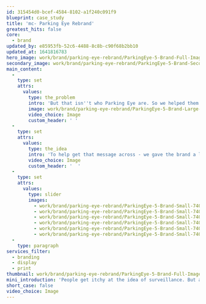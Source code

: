 ```yaml
---
id: 315454d0-bcef-4584-8102-a1f240c091f9
blueprint: case_study
title: 'mc- Parking Eye Rebrand'
greatest_hits: false
core:
  - brand
updated_by: e85953fb-52c6-4488-8c8b-c90f68b2bb10
updated_at: 1641816783
hero_image: work/brand/parking-eye-rebrand/ParkingEye-5-Brand-Full-Image-1360x768.5.jpg
secondary_image: work/brand/parking-eye-rebrand/ParkingEye-5-Brand-Secondary-Image-896x597.jpg
main_content:
  -
    type: set
    attrs:
      values:
        type: the_problem
        intro: 'But that isn''t who Parking Eye are. So we helped them come up with a brand to support their strategic ambitions for the long term. Their goal? To help land owners take control of parking on their sites and to reduce costs with smart technology.'
        image: work/brand/parking-eye-rebrand/ParkingEye-5-Brand-Large-927x522.jpg
        video_choice: Image
        custom_header: ' '
  -
    type: set
    attrs:
      values:
        type: the_idea
        intro: 'To help get that message across - we gave the brand a lighter touch. Through a fresh colour palette, a softer typeface and a new tone of voice, Parking Eye started to show how they oversee rather than enforce. And you know what? It worked. The transformation of ParkingEye’s brand has been a huge success, which just goes to show the importance of brand perception.'
        video_choice: Image
        custom_header: '  '
  -
    type: set
    attrs:
      values:
        type: slider
        images:
          - work/brand/parking-eye-rebrand/ParkingEye-5-Brand-Small-740x416.25-1.jpg
          - work/brand/parking-eye-rebrand/ParkingEye-5-Brand-Small-740x416.25-2.jpg
          - work/brand/parking-eye-rebrand/ParkingEye-5-Brand-Small-740x416.25-3.jpg
          - work/brand/parking-eye-rebrand/ParkingEye-5-Brand-Small-740x416.25-4.jpg
          - work/brand/parking-eye-rebrand/ParkingEye-5-Brand-Small-740x416.25-5.jpg
          - work/brand/parking-eye-rebrand/ParkingEye-5-Brand-Small-740x416.25-6.jpg
  -
    type: paragraph
services_filter:
  - branding
  - display
  - print
thumbnail: work/brand/parking-eye-rebrand/ParkingEye-5-Brand-Full-Image-1360x768.5-thumbnail.jpg
mini_introduction: 'People get itchy at the idea of surveillance. But almost by accident, Parking Eye had created the wrong impression with its old brand. With strong black and yellow colours, angular chevron graphics and strong messaging, they looked and sounded way too authoritarian.'
short_case: false
video_choice: Image
---
```

